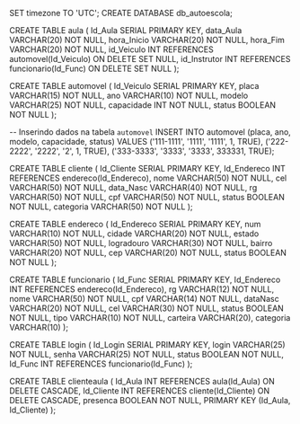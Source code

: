 SET timezone TO 'UTC';
CREATE DATABASE db_autoescola;


CREATE TABLE aula (
  Id_Aula SERIAL PRIMARY KEY,
  data_Aula VARCHAR(20) NOT NULL,
  hora_Inicio VARCHAR(20) NOT NULL,
  hora_Fim VARCHAR(20) NOT NULL,
  id_Veiculo INT REFERENCES automovel(Id_Veiculo) ON DELETE SET NULL,
  id_Instrutor INT REFERENCES funcionario(Id_Func) ON DELETE SET NULL
);


CREATE TABLE automovel (
  Id_Veiculo SERIAL PRIMARY KEY,
  placa VARCHAR(15) NOT NULL,
  ano VARCHAR(10) NOT NULL,
  modelo VARCHAR(25) NOT NULL,
  capacidade INT NOT NULL,
  status BOOLEAN NOT NULL
);

-- Inserindo dados na tabela `automovel`
INSERT INTO automovel (placa, ano, modelo, capacidade, status) VALUES
('111-1111', '1111', '1111', 1, TRUE),
('222-2222', '2222', '2', 1, TRUE),
('333-3333', '3333', '3333', 333331, TRUE);


CREATE TABLE cliente (
  Id_Cliente SERIAL PRIMARY KEY,
  Id_Endereco INT REFERENCES endereco(Id_Endereco),
  nome VARCHAR(50) NOT NULL,
  cel VARCHAR(50) NOT NULL,
  data_Nasc VARCHAR(40) NOT NULL,
  rg VARCHAR(50) NOT NULL,
  cpf VARCHAR(50) NOT NULL,
  status BOOLEAN NOT NULL,
  categoria VARCHAR(50) NOT NULL
);




CREATE TABLE endereco (
  Id_Endereco SERIAL PRIMARY KEY,
  num VARCHAR(10) NOT NULL,
  cidade VARCHAR(20) NOT NULL,
  estado VARCHAR(50) NOT NULL,
  logradouro VARCHAR(30) NOT NULL,
  bairro VARCHAR(20) NOT NULL,
  cep VARCHAR(20) NOT NULL,
  status BOOLEAN NOT NULL
  );



  CREATE TABLE funcionario (
  Id_Func SERIAL PRIMARY KEY,
  Id_Endereco INT REFERENCES endereco(Id_Endereco),
  rg VARCHAR(12) NOT NULL,
  nome VARCHAR(50) NOT NULL,
  cpf VARCHAR(14) NOT NULL,
  dataNasc VARCHAR(20) NOT NULL,
  cel VARCHAR(30) NOT NULL,
  status BOOLEAN NOT NULL,
  tipo VARCHAR(10) NOT NULL,
  carteira VARCHAR(20),
  categoria VARCHAR(10)
);

CREATE TABLE login (
  Id_Login SERIAL PRIMARY KEY,
  login VARCHAR(25) NOT NULL,
  senha VARCHAR(25) NOT NULL,
  status BOOLEAN NOT NULL,
  Id_Func INT REFERENCES funcionario(Id_Func)
);

CREATE TABLE clienteaula (
  Id_Aula INT REFERENCES aula(Id_Aula) ON DELETE CASCADE,
  Id_Cliente INT REFERENCES cliente(Id_Cliente) ON DELETE CASCADE,
  presenca BOOLEAN NOT NULL,
  PRIMARY KEY (Id_Aula, Id_Cliente)
);
